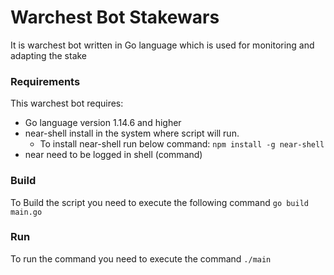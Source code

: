 # Warchest Bot Stakewars
It is warchest bot written in Go language which is used for monitoring and adapting the stake

### Requirements 
This warchest bot requires:
* Go language version 1.14.6 and higher
* near-shell install in the system where script will run.
    * To install near-shell run below command:
    `
    npm install -g near-shell
    `
* near need to be logged in shell (command)

### Build
To Build the script you need to execute the following command
`
go build main.go
`

### Run
To run the command you need to execute the command
`
./main
`